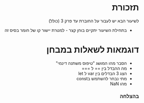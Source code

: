 

<div dir="rtl">
  
  
  
# תזכורת
לשיעור הבא יש לעבור על החוברת עד פרק 3 (כולל)
* בתחילת השיעור יתקיים בוחן קצר - למטרת יישור קו של חומר בסיס זה


# דוגמאות לשאלות במבחן
* הסבר מהו המושג "טיפוס משתנה דינמי"
* מה ההבדל בין == ל ===
* הצג 3 הבדלים בין var ל let
* מתי נבחר להשתמש בconst
* מהו NaN


### בהצלחה

<div/>
